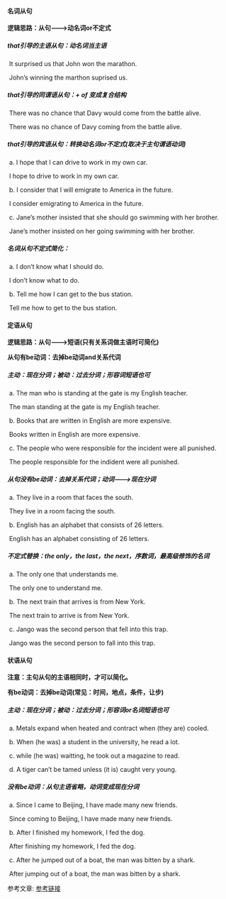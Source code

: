 #### 名词从句

**逻辑思路：从句--->动名词or不定式**

##### that引导的主语从句：动名词当主语

​    It surprised us that John won the marathon.

​    John’s winning the marthon suprised us. <!-- more -->

##### that引导的同谓语从句：+ of 变成复合结构

​    There was no chance that Davy would come from the battle alive.

​    There was no chance of Davy coming from the battle alive.

##### that引导的宾语从句：转换动名词or不定式(取决于主句谓语动词)

​    a. I hope that I can drive to work in my own car.

​        I hope to drive to work in my own car.

​    b. I consider that I will emigrate to America in the future.

​        I consider emigrating to America in the future.

​    c. Jane’s mother insisted that she should go swimming with her brother.

​        Jane’s mother insisted on her going swimming with her brother.

##### 名词从句不定式简化：

​    a. I don’t know what I should do.

​      I don’t know what to do.

​    b. Tell me how I can get to the bus station.

​      Tell me how to get to the bus station. 

#### 定语从句

**逻辑思路：从句--->短语(只有关系词做主语时可简化)**

**从句有be动词：去掉be动词and关系代词**

##### 主动：现在分词；被动：过去分词；形容词短语也可

​    a. The man who is standing at the gate is my English teacher.

​      The man standing at the gate is my English teacher.

​    b. Books that are written in English are more expensive.

​      Books written in English are more expensive.

​    c. The people who were responsible for the incident were all punished.

​      The people responsible for the indident were all punished.

##### 从句没有be动词：去掉关系代词；动词--->现在分词

​    a. They live in a room that faces the south.

​      They live in a room facing the south.

​    b. English has an alphabet that consists of 26 letters.

​      English has an alphabet consisting of 26 letters.

##### 不定式替换：the only，the last，the next，序数词，最高级修饰的名词

​    a. The only one that understands me.

​      The only one to understand me.

​    b. The next train that arrives is from New York.

​      The next train to arrive is from New York.

​    c. Jango was the second person that fell into this trap.

​      Jango was the second person to fall into this trap.

#### 状语从句

**注意：主句从句的主语相同时，才可以简化。**

**有be动词：去掉be动词(常见：时间，地点，条件，让步)**

##### 主动：现在分词；被动：过去分词；形容词or名词短语也可

​    a. Metals expand when heated and contract when (they are) cooled.

​    b. When (he was) a student in the university, he read a lot.

​    c. while (he was) waitting, he took out a magazine to read.

​    d. A tiger can’t be tamed unless (it is) caught very young. 

##### 没有be动词：从句主语省略，动词变成现在分词

​    a. Since I came to Beijing, I have made many new friends.

​      Since coming to Beijing, I have made many new friends.

​    b. After I finished my homework, I fed the dog.

​      After finishing my homework, I fed the dog.

​    c. After he jumped out of a boat, the man was bitten by a shark.

​      After jumping out of a boat, the man was bitten by a shark.

参考文章:
[参考链接](https://github.com/yizutianya/English_Grammar_Learning)



